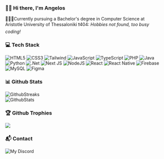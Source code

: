 ### 👋🏽 Hi there, I'm Angelos
👨🏽‍💻Currently pursuing a Bachelor's degree in Computer Science at Aristotle University of Thessaloniki
❗404: *Hobbies not found, too busy coding!*
### 💻 Tech Stack
![HTML5](https://img.shields.io/badge/html5-%23E34F26.svg?style=for-the-badge&logo=html5&logoColor=white) 	  ![CSS3](https://img.shields.io/badge/css3-%231572B6.svg?style=for-the-badge&logo=css3&logoColor=white) ![Tailwind](https://img.shields.io/badge/Tailwind_CSS-38B2AC?style=for-the-badge&logo=tailwind-css&logoColor=white) ![JavaScript](https://img.shields.io/badge/javascript-%23323330.svg?style=for-the-badge&logo=javascript&logoColor=%23F7DF1E)  ![TypeScript](https://img.shields.io/badge/typescript-%23007ACC.svg?style=for-the-badge&logo=typescript&logoColor=white) ![PHP](https://img.shields.io/badge/php-%23777BB4.svg?style=for-the-badge&logo=php&logoColor=white)  ![Java](https://img.shields.io/badge/java-%23ED8B00.svg?style=for-the-badge&logo=openjdk&logoColor=white)  ![Python](https://img.shields.io/badge/python-3670A0?style=for-the-badge&logo=python&logoColor=ffdd54)  ![.Net](https://img.shields.io/badge/.NET-5C2D91?style=for-the-badge&logo=.net&logoColor=white)   ![Next JS](https://img.shields.io/badge/Next-black?style=for-the-badge&logo=next.js&logoColor=white) ![NodeJS](https://img.shields.io/badge/node.js-6DA55F?style=for-the-badge&logo=node.js&logoColor=white) ![React](https://img.shields.io/badge/react-%2320232a.svg?style=for-the-badge&logo=react&logoColor=%2361DAFB) ![React Native](https://img.shields.io/badge/react_native-%2320232a.svg?style=for-the-badge&logo=react&logoColor=%2361DAFB) ![Firebase](https://img.shields.io/badge/Firebase-039BE5?style=for-the-badge&logo=Firebase&logoColor=amber)  ![MySQL](https://img.shields.io/badge/mysql-%2300000f.svg?style=for-the-badge&logo=mysql&logoColor=white) ![Figma](https://img.shields.io/badge/figma-%23F24E1E.svg?style=for-the-badge&logo=figma&logoColor=purple)
### 📊 Github Stats
![GithubStreaks](https://github-readme-streak-stats.herokuapp.com/?user=grigange&theme=vision-friendly-dark&hide_border=true)<br/>
![GithubStats](https://github-readme-stats.vercel.app/api/top-langs/?username=grigange&theme=vision-friendly-dark&hide_border=true&include_all_commits=true&count_private=true&layout=compact)

### 🏆 Github Trophies
![](https://github-profile-trophy.vercel.app/?username=grigange&theme=juicyfresh&no-frame=false&no-bg=false&margin-w=15&margin-h=15&title=Commits,Joined2020,Experience,Repositories)
### 📬 Contact
![My Discord](https://discord-readme-badge.vercel.app/api?id=198740661074264064)
